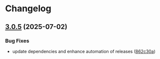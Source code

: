 # Changelog

## [3.0.5](https://github.com/intility/Intility.Logging/compare/v3.0.4...v3.0.5) (2025-07-02)


### Bug Fixes

* update dependencies and enhance automation of releases ([862c30a](https://github.com/intility/Intility.Logging/commit/862c30a5b4eff74133de7dd88d0af265ca98aa19))
